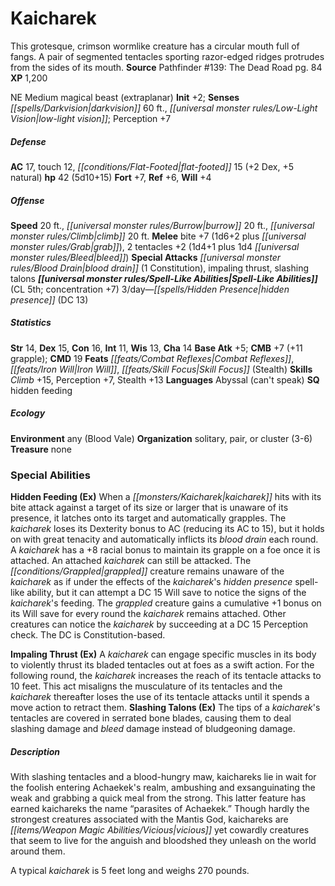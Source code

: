 ﻿---
cssclass: [monsters]
title1: Kaicharek
desc_short: This grotesque, crimson wormlike creature has a circular mouth full of
  fangs. A pair of segmented tentacles sporting razor-edged ridges protrudes from
  the sides of its mouth.
title2: Kaicharek
CR: 4
sources:
- name: 'Pathfinder #139: The Dead Road'
  page: 84
  link: https://paizo.com/products/btq01ws3
XP: 1200
alignment: NE
size: Medium
type: magical beast
subtypes:
- extraplanar
initiative:
  bonus: 2
senses:
  darkvision: 60
  low-light vision: true
AC:
  AC: 17
  touch: 12
  flat_footed: 15
  components:
    dex: 2
    natural: 5
HP:
  HP: 42
  long: 5d10+15
saves:
  fort: 7
  ref: 6
  will: 4
speeds:
  base: 20
  burrow: 20
  climb: 20
attacks:
  melee:
  - - text: bite +7 (1d6+2 plus grab)
      entries:
      - - damage: 1d6+2
        - effect: grab
      attack: bite
      bonus:
      - 7
    - text: 2 tentacles +2 (1d4+1 plus 1d4 bleed)
      entries:
      - - damage: 1d4+1
        - damage: 1d4
          type: bleed
      count: 2
      attack: tentacles
      bonus:
      - 2
  special:
  - blood drain (1 Constitution)
  - impaling thrust
  - slashing talons
spell_like_abilities:
  entries:
  - name: hidden presence
    source: default
    freq: 3/day
    DC: 13
  sources:
  - name: default
    CL: 5
    concentration: 7
ability_scores:
  STR: 14
  DEX: 15
  CON: 16
  INT: 11
  WIS: 13
  CHA: 14
BAB: 5
CMB: 7
CMB_other: +11 grapple
CMD: 19
feats:
- name: Combat Reflexes
- name: Iron Will
- name: Skill Focus (Stealth)
skills:
  Climb: 15
  Perception: 7
  Stealth: 13
languages:
- Abyssal (can't speak)
special_qualities:
- hidden feeding
ecology:
  environment: any (Blood Vale)
  organization: solitary, pair, or cluster (3-6)
  treasure_type: none
special_abilities:
  Hidden Feeding (Ex): When a kaicharek hits with its bite attack against a target
    of its size or larger that is unaware of its presence, it latches onto its target
    and automatically grapples. The kaicharek loses its Dexterity bonus to AC (reducing
    its AC to 15), but it holds on with great tenacity and automatically inflicts
    its blood drain each round. A kaicharek has a +8 racial bonus to maintain its
    grapple on a foe once it is attached. An attached kaicharek can still be attacked.
    The grappled creature remains unaware of the kaicharek as if under the effects
    of the kaicharek's hidden presence spell-like ability, but it can attempt a DC
    15 Will save to notice the signs of the kaicharek's feeding. The grappled creature
    gains a cumulative +1 bonus on its Will save for every round the kaicharek remains
    attached. Other creatures can notice the kaicharek by succeeding at a DC 15 Perception
    check. The DC is Constitution-based.
  Impaling Thrust (Ex): A kaicharek can engage specific muscles in its body to violently
    thrust its bladed tentacles out at foes as a swift action. For the following round,
    the kaicharek increases the reach of its tentacle attacks to 10 feet. This act
    misaligns the musculature of its tentacles and the kaicharek thereafter loses
    the use of its tentacle attacks until it spends a move action to retract them.
  Slashing Talons (Ex): The tips of a kaicharek's tentacles are covered in serrated
    bone blades, causing them to deal slashing damage and bleed damage instead of
    bludgeoning damage.
desc_long: |-
  With slashing tentacles and a blood-hungry maw, kaichareks lie in wait for the foolish entering Achaekek's realm, ambushing and exsanguinating the weak and grabbing a quick meal from the strong. This latter feature has earned kaichareks the name “parasites of Achaekek.” Though hardly the strongest creatures associated with the Mantis God, kaichareks are vicious yet cowardly creatures that seem to live for the anguish and bloodshed they unleash on the world around them.

   A typical kaicharek is 5 feet long and weighs 270 pounds.

---

# Kaicharek
This grotesque, crimson wormlike creature has a circular mouth full of fangs. A pair of segmented tentacles sporting razor-edged ridges protrudes from the sides of its mouth.
**Source** Pathfinder #139: The Dead Road pg. 84
**XP** 1,200

NE Medium magical beast (extraplanar)
**Init** +2; **Senses** _[[spells/Darkvision|darkvision]]_ 60 ft., _[[universal monster rules/Low-Light Vision|low-light vision]]_; Perception +7

##### Defense

**AC** 17, touch 12, _[[conditions/Flat-Footed|flat-footed]]_ 15 (+2 Dex, +5 natural)
**hp** 42 (5d10+15)
**Fort** +7, **Ref** +6, **Will** +4

##### Offense
**Speed** 20 ft., _[[universal monster rules/Burrow|burrow]]_ 20 ft., _[[universal monster rules/Climb|climb]]_ 20 ft.
**Melee** bite +7 (1d6+2 plus _[[universal monster rules/Grab|grab]]_), 2 tentacles +2 (1d4+1 plus 1d4 _[[universal monster rules/Bleed|bleed]]_)
**Special Attacks** _[[universal monster rules/Blood Drain|blood drain]]_ (1 Constitution), impaling thrust, slashing talons
**_[[universal monster rules/Spell-Like Abilities|Spell-Like Abilities]]_** (CL 5th; concentration +7)
3/day—_[[spells/Hidden Presence|hidden presence]]_ (DC 13)

##### Statistics
**Str** 14, **Dex** 15, **Con** 16, **Int** 11, **Wis** 13, **Cha** 14
**Base Atk** +5; **CMB** +7 (+11 grapple); **CMD** 19
**Feats** _[[feats/Combat Reflexes|Combat Reflexes]]_, _[[feats/Iron Will|Iron Will]]_, _[[feats/Skill Focus|Skill Focus]]_ (Stealth)
**Skills** _Climb_ +15, Perception +7, Stealth +13
**Languages** Abyssal (can't speak)
**SQ** hidden feeding

##### Ecology

**Environment** any (Blood Vale)
**Organization** solitary, pair, or cluster (3-6)
**Treasure** none

### Special Abilities

**Hidden Feeding (Ex)** When a _[[monsters/Kaicharek|kaicharek]]_ hits with its bite attack against a target of its size or larger that is unaware of its presence, it latches onto its target and automatically grapples. The _kaicharek_ loses its Dexterity bonus to AC (reducing its AC to 15), but it holds on with great tenacity and automatically inflicts its _blood drain_ each round. A _kaicharek_ has a +8 racial bonus to maintain its grapple on a foe once it is attached. An attached _kaicharek_ can still be attacked. The _[[conditions/Grappled|grappled]]_ creature remains unaware of the _kaicharek_ as if under the effects of the _kaicharek_'s _hidden presence_ spell-like ability, but it can attempt a DC 15 Will save to notice the signs of the _kaicharek_'s feeding. The _grappled_ creature gains a cumulative +1 bonus on its Will save for every round the _kaicharek_ remains attached. Other creatures can notice the _kaicharek_ by succeeding at a DC 15 Perception check. The DC is Constitution-based.

**Impaling Thrust (Ex)** A _kaicharek_ can engage specific muscles in its body to violently thrust its bladed tentacles out at foes as a swift action. For the following round, the _kaicharek_ increases the reach of its tentacle attacks to 10 feet. This act misaligns the musculature of its tentacles and the _kaicharek_ thereafter loses the use of its tentacle attacks until it spends a move action to retract them.
**Slashing Talons (Ex)** The tips of a _kaicharek_'s tentacles are covered in serrated bone blades, causing them to deal slashing damage and _bleed_ damage instead of bludgeoning damage.

##### Description

With slashing tentacles and a blood-hungry maw, kaichareks lie in wait for the foolish entering Achaekek's realm, ambushing and exsanguinating the weak and grabbing a quick meal from the strong. This latter feature has earned kaichareks the name “parasites of Achaekek.” Though hardly the strongest creatures associated with the Mantis God, kaichareks are _[[items/Weapon Magic Abilities/Vicious|vicious]]_ yet cowardly creatures that seem to live for the anguish and bloodshed they unleash on the world around them.

A typical _kaicharek_ is 5 feet long and weighs 270 pounds.
